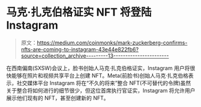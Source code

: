 # 马克·扎克伯格证实 NFT 将登陆 Instagram

> 原文：<https://medium.com/coinmonks/mark-zuckerberg-confirms-nfts-are-coming-to-instagram-43e44e822fb6?source=collection_archive---------13----------------------->

在西南偏南(SXSW)会议上，脸书创始人马克·扎克伯格证实，Instagram 用户将很快能够在照片和视频共享平台上创建 NFT。Meta(前脸书)创始人马克·扎克伯格表示，社交媒体平台 Instagram 将在“不久的将来”整合 NFT(不可替代的令牌)虽然关于整合将如何进行的细节很少，但这位首席执行官证实，Instagram 将允许用户展示他们现有的 NFT，甚至创建新的 NFT。
